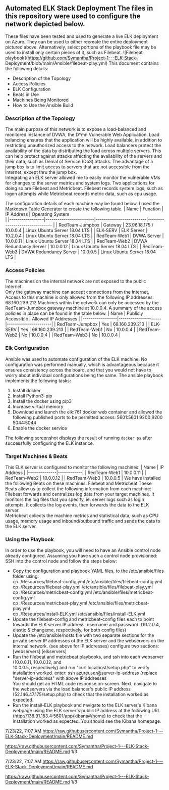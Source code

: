  ## Automated ELK Stack Deployment The files in this repository were used to configure the network depicted below. 

These files have been tested and used to generate a live ELK deployment on Azure. They can be used to either recreate the entire deployment pictured above. Alternatively, select portions of the playbook file may be used to install only certain pieces of it, such as Filebeat. 
![Filebeat playbook](https://github.com/Symantha/Project-1---ELK-Stack-
Deployment/blob/main/Ansible/filebeat-play.yml) 
This document contains the following details: 
- Description of the Topology 
- Access Policies 
- ELK Configuration 
- Beats in Use 
- Machines Being Monitored 
- How to Use the Ansible Build 
### Description of the Topology 
The main purpose of this network is to expose a load-balanced and monitored instance of DVWA, the D*mn Vulnerable Web Application. 
Load balancing ensures that the application will be highly available, in addition to restricting unauthorized access to the network. 
Load balancers protect the availability of the data by distributing the load across multiple servers. This can help protect against attacks affecting the availability of the servers and their data, such as Denial of Service (DoS) attacks. The advantage of a jump box is to limit access to servers that are not accessible from the internet, except thru the jump box.  
Integrating an ELK server allowed me to easily monitor the vulnerable VMs for changes to the server metrics and system logs. Two applications for doing so are Filebeat and Metricbeat. Filebeat records system logs, such as logon attempts while Metricbeat records metric data, such as cpu usage. 




The configuration details of each machine may be found below. 
I used the [Markdown Table Generator](http://www.tablesgenerator.com/markdown_tables) to create the following table. 
| Name            | Function               | IP Address              | Operating System              
| 
|-----------------|------------------------|-------------------------|-------------------------------
| 
| RedTeam-Jumpbox | Gateway                | 23.96.18.175 / 10.0.0.4 | Linux Ubuntu Server 18.04 LTS 
| 
| ELK-SERV        | ELK Server             | 10.2.0.4                | Linux Ubuntu Server 18.04 LTS 
| 
| RedTeam-Web1    | DVWA Server            | 10.0.0.11               | Linux Ubuntu Server 18.04 LTS 
| 
| RedTeam-Web2    | DVWA Redundancy Server | 10.0.0.12               | Linux Ubuntu Server 18.04 LTS 
| 
| RedTeam-Web3    | DVWA Redundancy Server | 10.0.0.5                | Linux Ubuntu Server 18.04 LTS 
| 
### Access Policies 
The machines on the internal network are not exposed to the public Internet.  
Only the gateway machine can accept connections from the Internet. Access to this machine is only allowed from the following IP addresses: 
68.160.239.213 
Machines within the network can only be accessed by the RedTeam-Jumpbox gateway machine at 10.0.0.4. 
A summary of the access policies in place can be found in the table below. 
| Name            | Publicly Accessible | Allowed IP Addresses | 
|-----------------|---------------------|----------------------| 
| RedTeam-Jumpbox | Yes                 | 68.160.239.213       | 
| ELK-SERV        | Yes                 | 68.160.239.213       | 
| RedTeam-Web1    | No                  | 10.0.0.4             | 
| RedTeam-Web2    | No                  | 10.0.0.4             | 
| RedTeam-Web3    | No                  | 10.0.0.4             | 
### Elk Configuration 
Ansible was used to automate configuration of the ELK machine. No configuration was performed manually, which is advantageous because it ensures consistency across the board, and that you would not have to worry about individual configurations being the same. 
The ansible playbook implements the following tasks: 
1) Install docker 
2) Install Python3-pip 
3) Install the docker using pip3 
4) Increase virtual memory 
5) Download and launch the elk:761 docker web container    and allowed the following published ports to be permitted access: 
       5601:5601 
       9200:9200 
       5044:5044 
6) Enable the docker service 
    
The following screenshot displays the result of running `docker ps` after successfully configuring the ELK instance. 

### Target Machines & Beats 
This ELK server is configured to monitor the following machines: 
| Name         | IP Address | 
|--------------|------------| 
| RedTeam-Web1 | 10.0.0.11  | 
| RedTeam-Web2 | 10.0.0.12  | 
| RedTeam-Web3 | 10.0.0.5   | 
We have installed the following Beats on these machines: 
Filebeat and Metricbeat These Beats allow us to collect the following information from each machine: 
Filebeat forwards and centralizes log data from your target machines.  It monitors the log files that you specify, ie. server logs such as login attempts. It collects the log events, then forwards the data to the ELK server.   
Metricbeat collects the machine metrics and statistical data, such as CPU usage, memory usage and inbound/outbound traffic and sends the data to the ELK server. 
### Using the Playbook 
In order to use the playbook, you will need to have an Ansible control node already configured. 
Assuming you have such a control node provisioned:  
SSH into the control node and follow the steps below: </br> 
- Copy the configuration and playbook YAML files, to the /etc/ansible/files folder using: </br>
cp ./Resources/filebeat-config.yml /etc/ansible/files/filebeat-config.yml </br> cp ./Resources/filebeat-play.yml /etc/ansible/files/filebeat-play.yml </br> cp ./Resources/metricbeat-config.yml /etc/ansible/files/metricbeat-config.yml </br> cp ./Resources/metricbeat-play.yml /etc/ansible/files/metricbeat-play.yml </br> cp ./Resources/install-ELK.yml /etc/ansible/files/install-ELK.yml </br> 
- Update the filebeat-config and metricbeat-config files each to point towards the ELK server IP address, username and password. (10.2.0.4, elastic & changeme, respectively, for both config files) 
- Update the /etc/ansible/hosts file with two separate sections for the private server IP addresses 
of the ELK server and the webservers on the internal network. (see above for IP addresses)     configure two sections: 
    [webservers] 
    [elkservers] 
- Run the filebeat and metricbeat playbooks, and ssh into each webserver (10.0.0.11, 10.0.0.12, and  
10.0.0.5, respectively) and run "curl localhost/setup.php" to verify installation worked.       enter: ssh azureuser@server-ip-address (replace "server-ip-address" with above IP addresses      
    You should get an HTML code response on-screen. Next, navigate to the webservers via the load balancer's public IP address (52.146.47.175/setup.php) to check that the installation worked as expected. 
- Run the install-ELK playbook and navigate to the ELK server's Kibana webpage using the ELK server's public IP address at the following URL (http://138.91.153.4:5601/app/kibana#/home) to check that the installation worked as expected. You should see the Kibana homepage. 

7/23/22, 7:07 AM	https://raw.githubusercontent.com/Symantha/Project-1---ELK-Stack-Deployment/main/README.md

https://raw.githubusercontent.com/Symantha/Project-1---ELK-Stack-Deployment/main/README.md	1/3

7/23/22, 7:07 AM	https://raw.githubusercontent.com/Symantha/Project-1---ELK-Stack-Deployment/main/README.md

https://raw.githubusercontent.com/Symantha/Project-1---ELK-Stack-Deployment/main/README.md	1/3


